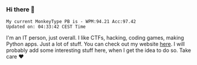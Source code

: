 ### Hi there 👋
<!-- PB START -->
```
My current MonkeyType PB is - WPM:94.21 Acc:97.42
Updated on: 04:33:42 CEST Time
```
<!-- PB END -->
I'm an IT person, just overall. I like CTFs, hacking, coding games, making Python apps. Just a lot of stuff.
You can check out my website [here](https://skill3472.github.io/).
I will probably add some interesting stuff here, when I get the idea to do so. Take care ❤️
